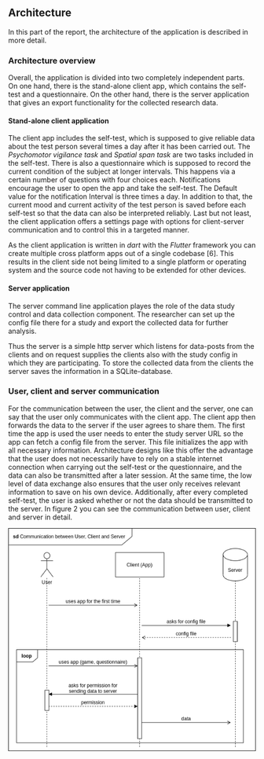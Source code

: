 ## Architecture

In this part of the report, the architecture of the application is described
in more detail.

### Architecture overview

Overall, the application is divided into two completely independent parts. On
one hand, there is the stand-alone client app, which contains the self-test
and a questionnaire. On the other hand, there is the server application that
gives an export functionality for the collected research data.

#### Stand-alone client application

The client app includes the self-test, which is supposed to give reliable data
about the test person several times a day after it has been carried out. The
*Psychomotor vigilance task* and *Spatial span task* are two tasks included in
the self-test. There is also a questionnaire which is supposed to record the
current condition of the subject at longer intervals. This happens via a
certain number of questions with four choices each. Notifications encourage
the user to open the app and take the self-test. The Default value for the notification Interval is three times a day. In
addition to that, the current mood and current activity of the test person is
saved before each self-test so that the data can also be interpreted
reliably. Last but not least, the client application offers a settings page
with options for client-server communication and to control this in a targeted
manner.

As the client application is written in *dart* with the *Flutter* framework
you can create multiple cross platform apps out of a single codebase [6].
This results in the client side not being limited to a single platform or
operating system and the source code not having to be extended for other
devices.

#### Server application

The server command line application playes the role of the data study control
and data collection component. The researcher can set up the config file there
for a study and export the collected data for further analysis.

Thus the server is a simple http server which listens for data-posts from the 
clients and on request supplies the clients also with the study config in which 
they are participating. To store the collected data from the clients the server 
saves the information in a SQLite-database.

### User, client and server communication  

For the communication between the user, the client and the server, one can say
that the user only communicates with the client app. The client app then
forwards the data to the server if the user agrees to share them. The first
time the app is used the user needs to enter the study server URL so the app
can fetch a config file from the server. This file initializes the app with
all necessary information. Architecture designs like this offer the advantage
that the user does not necessarily have to rely on a stable internet
connection when carrying out the self-test or the questionnaire, and the data
can also be transmitted after a later session. At the same time, the low
level of data exchange also ensures that the user only receives relevant
information to save on his own device. Additionally, after every completed
self-test, the user is asked whether or not the data should be transmitted to
the server. In figure 2 you can see the communication between user, client
and server in detail.

![Communication between user, client and server](../../diagrams/implementation/sq_user_client_server.png "Communication between user, client and server")

